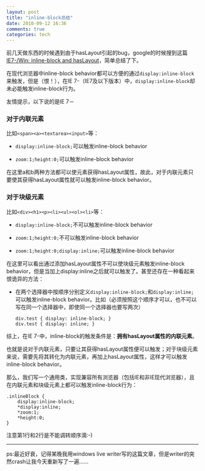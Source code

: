 ```yaml
---
layout: post
title: "inline-block总结"
date: 2010-09-12 16:36
comments: true
categories: tech
---
```


前几天做东西的时候遇到由于hasLayout引起的bug，google的时候搜到这篇[IE7-/Win: inline-block and hasLayout](http://www.brunildo.org/test/InlineBlockLayout.html)，简单总结了下。

在现代浏览器中inline-block behavior都可以方便的通过`display:inline-block`来触发，但是（恨！），在IE 7-（IE7及以下版本）中，`display:inline-block`却未必能触发inline-block行为。

友情提示，以下说的是IE 7－

### 对于内联元素

比如`<span><a><textarea><input>`等：

*   `display:inline-block;`可以触发inline-block behavior

*   `zoom:1;height:0;`可以触发inline-block behavior

在这里a和b两种方法都可以使元素获得hasLayout属性，故此，对于内联元素只要使其获得hasLayout属性就可以触发inline-block behavior。

### 对于块级元素

比如`<div><h1><p><li><ul><ol><li>`等：

*   `display:inline-block;`不可以触发inline-block behavior

*   `zoom:1;height:0;`不可以触发inline-block behavior

*   `zoom:1;height:0;display:inline;`可以触发inline-block behavior

在这里可以看出通过添加hasLayout属性不可以使块级元素触发inline-block behavior，但是当加上display:inline之后就可以触发了。甚至还存在一种看起来恨诡异的方法：

*   在两个选择器中按顺序分别定义`display:inline-block;`和`display:inline;`可以触发inline-block behavior。比如（必须按照这个顺序才可以，也不可以写在同一个选择器中，即使同一个选择器也要写两次）

        div.test { display: inline-block; }
        div.test { display: inline; }

综上，在IE 7-中，inline-block的触发条件是：**拥有hasLayout属性的内联元素**。

也就是说对于内联元素，只要让其获得hasLayout属性便可以触发；对于块级元素来说，需要先将其转化为内联元素，再加上hasLayout属性，这样才可以触发inline-block behavior。

那么，我们写一个通用类，实现兼容所有浏览器（包括IE和非IE现代浏览器），且在内联元素和块级元素上都可以触发inline-block行为：

    .inlineBlock {
        display:inline-block;
        *display:inline;
        *zoom:1;
        *height:0;
    }

注意第1行和2行是不能调转顺序滴:-)

<hr/>

ps:最近好衰，记得某晚我用windows live writer写的这篇文章，但是writer的突然crash让我今天重新写了一遍……

